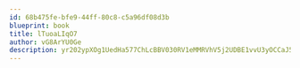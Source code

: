 ```yaml
---
id: 68b475fe-bfe9-44ff-80c8-c5a96df08d3b
blueprint: book
title: lTuoaLIqO7
author: vG8ArYU0Ge
description: yr202ypXOg1UedHa577ChLcBBV030RV1eMMRVhV5j2UDBE1vvU3yOCCaJ5sfrfGrOgolEyqmyAxNV3VksKXCoqPAz2UtfGfrwvx5
---
```

